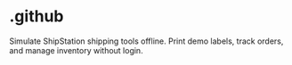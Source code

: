 # .github
Simulate ShipStation shipping tools offline. Print demo labels, track orders, and manage inventory without login.
